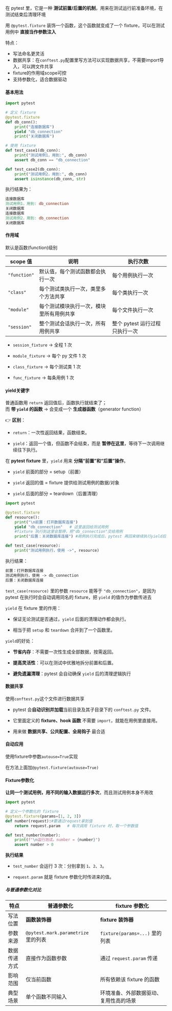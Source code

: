 
在 pytest 里，它是一种 **测试前置/后置的机制**，用来在测试运行前准备环境，在测试结束后清理环境

用 `@pytest.fixture` 装饰一个函数，这个函数就变成了一个 fixture，可以在测试用例中 **直接当作参数注入**

特点：
- 写法命名更灵活
- 数据共享：在`conftest.py`配置里写方法可以实现数据共享，不需要import导入，可以跨文件共享
- fixture的作用域scope可控
- 支持参数化，适合数据驱动

#### 基本用法

```python
import pytest

# 定义 fixture
@pytest.fixture
def db_conn():
    print("连接数据库")
    yield "db_connection"
    print("关闭数据库")

# 使用 fixture
def test_case1(db_conn):
    print("测试用例1，用到:", db_conn)
    assert db_conn == "db_connection"

def test_case2(db_conn):
    print("测试用例2，用到:", db_conn)
    assert isinstance(db_conn, str)

```

执行结果为：
```makefile
连接数据库
测试用例1，用到: db_connection
关闭数据库
连接数据库
测试用例2，用到: db_connection
关闭数据库
```

#### 作用域

默认是函数(function)级别

|scope 值|说明|执行次数|
|---|---|---|
|`"function"`|默认值，每个测试函数都会执行一次|每个用例执行一次|
|`"class"`|每个测试类执行一次，类里多个方法共享|每个类执行一次|
|`"module"`|每个测试模块执行一次，模块里所有用例共享|每个文件执行一次|
|`"session"`|整个测试会话执行一次，所有用例共享|整个 pytest 运行过程只执行一次|
- `session_fixture` → 全程 1 次
    
- `module_fixture` → 每个 py 文件 1 次
    
- `class_fixture` → 每个测试类 1 次
    
- `func_fixture` → 每条用例 1 次

#### yield关键字

普通函数用 `return` 返回值后，函数执行就结束了；  
而 **带 `yield` 的函数** → 会变成一个 **生成器函数**（generator function）

👉 **区别**：
- `return`：一次性返回结果，函数结束。
    
- `yield`：返回一个值，但函数不会结束，而是 **暂停在这里**，等待下一次调用继续往下执行。

在 **pytest fixture** 里，`yield` 用来 **分隔“前置”和“后置”操作**。

- `yield` 前面的部分 = setup（前置）
    
- `yield` 返回的值 = fixture 提供给测试用例的数据/对象
    
- `yield` 后面的部分 = teardown（后置清理）

```python
import pytest

@pytest.fixture
def resource():
    print("\n前置：打开数据库连接")
    yield "db_connection"   # 这里返回给测试用例
    #fixture 执行到这里会暂停，把"db_connection"交给用例
    print("后置：关闭数据库连接") #用例执行完成后，pytest 再回来继续执行yield后面的清理代码

def test_case(resource):
    print("测试用例执行，使用 ->", resource)

```

执行结果：
```txt
前置：打开数据库连接
测试用例执行，使用 -> db_connection
后置：关闭数据库连接
```

`test_case(resource)` 里的参数 `resource` 能等于 `"db_connection"`，是因为 pytest 在执行时会自动调用同名的 fixture，把 `yield` 的值作为参数传进去



`yield` 在 fixture 里的作用：

- 保证无论测试是否通过，`yield` 后面的清理动作都会执行。
    
- 相当于把 `setup` 和 `teardown` 合并到了一个函数里。

`yield`的好处：
- **节省内存**：不需要一次性生成全部数据，按需返回。
    
- **提高灵活性**：可以在测试中优雅地拆分前置和后置。
    
- **避免遗漏清理**：pytest 会自动确保 `yield` 后的清理逻辑执行

#### 数据共享

使用`conftest.py`这个文件进行数据共享

- pytest 会**自动识别并加载**当前目录及其子目录下的 `conftest.py` 文件。
    
- 它里面定义的 **fixture、hook 函数** 不需要 `import`，就能在用例里直接用。
    
- 用来做 **数据共享、公共配置、全局钩子** 最合适

#### 自动应用

使用fixture中参数`autouse=True`实现

在方法上面加`@pytest.fixture(autouse=True)`

#### Fixture参数化

**让同一个测试用例，用不同的输入数据运行多次**，而且测试用例本身不用改

```python
import pytest

# 定义一个参数化的 fixture
@pytest.fixture(params=[1, 2, 3])
def number(request):#要通过request拿到值
    return request.param   # 每次调用 fixture 时，取一个参数值

def test_number(number):
    print(f"\n运行测试，number = {number}")
    assert number > 0

```

 **执行结果**

- `test_number` 会运行 3 次：分别拿到 `1`、`2`、`3`。
    
- `request.param` 就是 fixture 参数化时传进来的值。

##### 与普通参数化对比

|特点|普通参数化|fixture 参数化|
|---|---|---|
|写法位置|**函数装饰器**|**fixture 装饰器**|
|参数来源|`@pytest.mark.parametrize` 里的列表|`fixture(params=...)` 里的列表|
|数据传递方式|直接作为函数参数|通过 `request.param` 传递|
|影响范围|仅当前函数|所有依赖该 fixture 的函数|
|典型场景|单个函数不同输入|环境准备、外部数据驱动、复用性高的场景|
